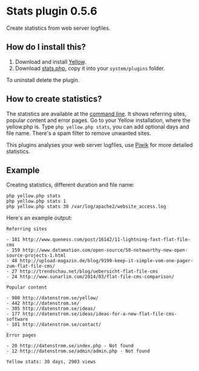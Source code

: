 Stats plugin 0.5.6
==================
Create statistics from web server logfiles.

How do I install this?
----------------------
1. Download and install [Yellow](https://github.com/datenstrom/yellow/).  
2. Download [stats.php](stats.php?raw=true), copy it into your `system/plugins` folder.  

To uninstall delete the plugin.

How to create statistics?
-------------------------
The statistics are available at the [command line](https://github.com/datenstrom/yellow/wiki/Yellow-CLI). It shows referring sites, popular content and error pages. Go to your Yellow installation, where the yellow.php is. Type `php yellow.php stats`, you can add optional days and file name. There's a spam filter to remove unwanted sites.

This plugins analyses your web server logfiles, use [Piwik](https://github.com/datenstrom/yellow-extensions/tree/master/plugins/piwik) for more detailed statistics.

Example
-------
Creating statistics, different duration and file name:

`php yellow.php stats`  
`php yellow.php stats 1`  
`php yellow.php stats 30 /var/log/apache2/website_access.log` 

Here's an example output:
~~~~
Referring sites

- 181 http://www.queness.com/post/16142/11-lightning-fast-flat-file-cms
- 159 http://www.datamation.com/open-source/50-noteworthy-new-open-source-projects-1.html
- 48 http://upload-magazin.de/blog/9199-keep-it-simple-vom-one-pager-zum-flat-file-cms/
- 27 http://trendschau.net/blog/uebersicht-flat-file-cms
- 24 http://www.sunarlim.com/2014/03/flat-file-cms-comparison/

Popular content

- 980 http://datenstrom.se/yellow/
- 442 http://datenstrom.se/
- 305 http://datenstrom.se/ideas/
- 177 http://datenstrom.se/ideas/ideas-for-a-new-flat-file-cms-software
- 101 http://datenstrom.se/contact/

Error pages

- 20 http://datenstrom.se/index.php - Not found
- 12 http://datenstrom.se/admin/admin.php - Not found

Yellow stats: 30 days, 2903 views
~~~~
